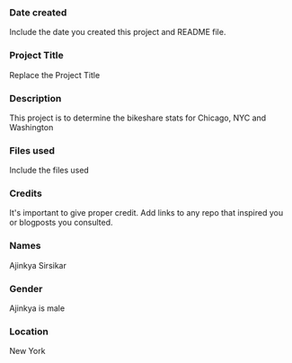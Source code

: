 ### Date created
Include the date you created this project and README file.

### Project Title
Replace the Project Title

### Description
This project is to determine the bikeshare stats for Chicago, NYC and Washington

### Files used
Include the files used

### Credits
It's important to give proper credit. Add links to any repo that inspired you or blogposts you consulted.

### Names
Ajinkya Sirsikar

### Gender
Ajinkya is male

### Location
New York

